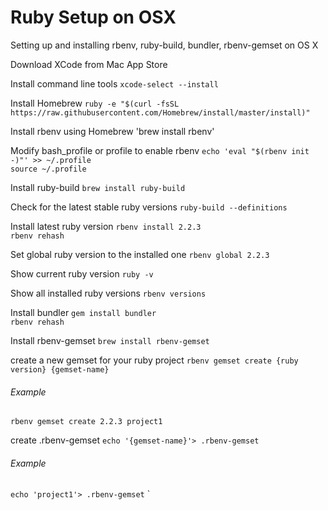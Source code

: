 # Ruby Setup on OSX
Setting up and installing rbenv, ruby-build, bundler, rbenv-gemset on OS X

Download XCode from Mac App Store

Install command line tools
`xcode-select --install`

Install Homebrew
`ruby -e "$(curl -fsSL https://raw.githubusercontent.com/Homebrew/install/master/install)"`

Install rbenv using Homebrew
'brew install rbenv'

Modify bash_profile or profile to enable rbenv
`echo 'eval "$(rbenv init -)"' >> ~/.profile`<br>
`source ~/.profile`

Install ruby-build
`brew install ruby-build`

Check for the latest stable ruby versions
`ruby-build --definitions`

Install latest ruby version
`rbenv install 2.2.3`<br>
`rbenv rehash`

Set global ruby version to the installed one
`rbenv global 2.2.3`

Show current ruby version
`ruby -v`

Show all installed ruby versions
`rbenv versions`

Install bundler
`gem install bundler`<br>
`rbenv rehash`

Install rbenv-gemset
`brew install rbenv-gemset`

create a new gemset for your ruby project
`rbenv gemset create {ruby version} {gemset-name}`
###### Example
`rbenv gemset create 2.2.3 project1`

create .rbenv-gemset
`echo '{gemset-name}'> .rbenv-gemset`
###### Example
`echo 'project1'> .rbenv-gemset`
`
